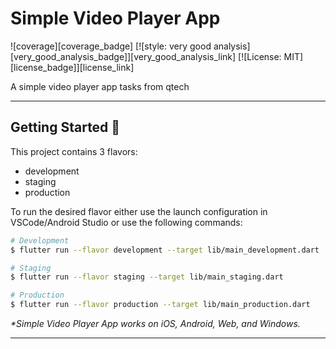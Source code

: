 # Simple Video Player App

![coverage][coverage_badge]
[![style: very good analysis][very_good_analysis_badge]][very_good_analysis_link]
[![License: MIT][license_badge]][license_link]

A simple video player app tasks from qtech

---

## Getting Started 🚀

This project contains 3 flavors:

- development
- staging
- production

To run the desired flavor either use the launch configuration in VSCode/Android Studio or use the following commands:

```sh
# Development
$ flutter run --flavor development --target lib/main_development.dart

# Staging
$ flutter run --flavor staging --target lib/main_staging.dart

# Production
$ flutter run --flavor production --target lib/main_production.dart
```

_\*Simple Video Player App works on iOS, Android, Web, and Windows._

---
